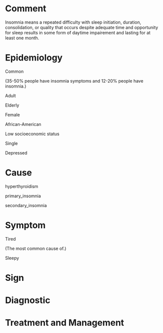 # Comment

Insomnia means a repeated difficulty with sleep initiation, duration, consolidation, or quality that occurs despite adequate time and opportunity for sleep results in some form of daytime impairement and lasting for at least one month.

# Epidemiology

Common

(35-50% people have insomnia symptoms and 12-20% people have insomnia.)

Adult

Elderly

Female

African-American

Low socioeconomic status

Single

Depressed

# Cause

hyperthyroidism

primary_insomnia

secondary_insomnia

# Symptom

Tired

(The most common cause of.)

Sleepy

# Sign

# Diagnostic

# Treatment and Management
